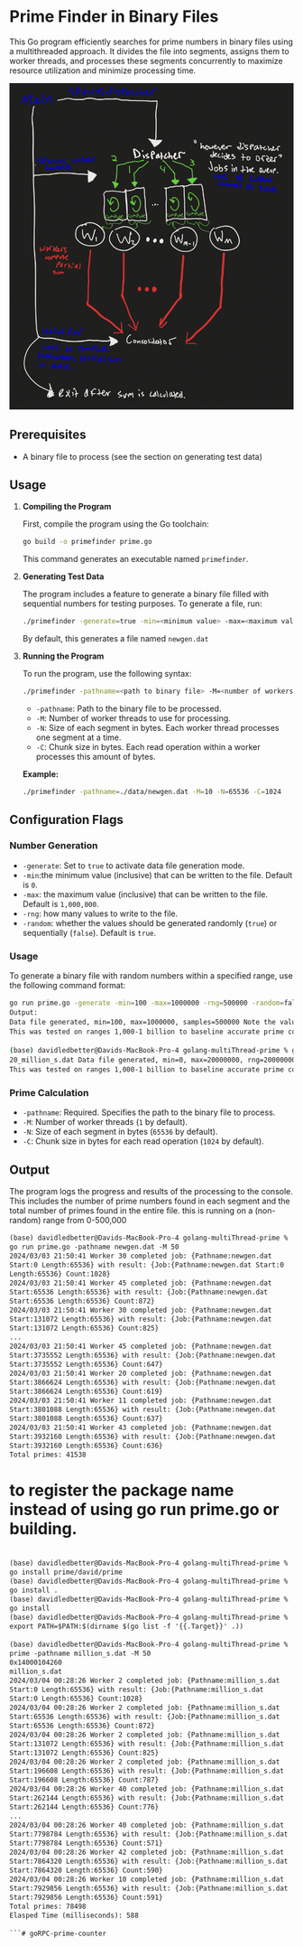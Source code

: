 # Prime Finder in Binary Files

This Go program efficiently searches for prime numbers in binary files using a multithreaded approach. It divides the file into segments, assigns them to worker threads, and processes these segments concurrently to maximize resource utilization and minimize processing time.

![Alt text](screenshot.png?raw=true "Diagram")

## Prerequisites

- A binary file to process (see the section on generating test data)

## Usage

1. **Compiling the Program**

   First, compile the program using the Go toolchain:

   ```bash
   go build -o primefinder prime.go
   ```

   This command generates an executable named `primefinder`.

2. **Generating Test Data**

   The program includes a feature to generate a binary file filled with sequential numbers for testing purposes. To generate a file, run:

   ```bash
   ./primefinder -generate=true -min=<minimum value> -max=<maximum value> -rng=<number of values> -random=<random or sequential>
   ```

   By default, this generates a file named `newgen.dat`

3. **Running the Program**

   To run the program, use the following syntax:

   ```bash
   ./primefinder -pathname=<path to binary file> -M=<number of workers> -N=<segment size> -C=<chunk size>
   ```

   - `-pathname`: Path to the binary file to be processed.
   - `-M`: Number of worker threads to use for processing.
   - `-N`: Size of each segment in bytes. Each worker thread processes one segment at a time.
   - `-C`: Chunk size in bytes. Each read operation within a worker processes this amount of bytes.

   **Example:**

   ```bash
   ./primefinder -pathname=./data/newgen.dat -M=10 -N=65536 -C=1024
   ```

## Configuration Flags

### Number Generation

- `-generate`: Set to `true` to activate data file generation mode.
- `-min`:the minimum value (inclusive) that can be written to the file. Default is `0`.
- `-max`: the maximum value (inclusive) that can be written to the file. Default is `1,000,000`.
- `-rng`: how many values to write to the file.
- `-random`: whether the values should be generated randomly (`true`) or sequentially (`false`). Default is `true`.

### Usage

To generate a binary file with random numbers within a specified range, use the following command format:

```bash
go run prime.go -generate -min=100 -max=1000000 -rng=500000 -random=false
Output:
Data file generated, min=100, max=1000000, samples=500000 Note the values generated are WITH replacement if random is enabled.
This was tested on ranges 1,000-1 billion to baseline accurate prime counting

(base) davidledbetter@Davids-MacBook-Pro-4 golang-multiThread-prime % go run prime.go -pathname 20_million_s.dat -generate -min=0 -max=20000000 -rng=20000000 -random=false 
20_million_s.dat Data file generated, min=0, max=20000000, rng=20000000 Note the values generated are WITH replacement when random is enabled.
This was tested on ranges 1,000-1 billion to baseline accurate prime counting
```

### Prime Calculation

- `-pathname`: Required. Specifies the path to the binary file to process.
- `-M`: Number of worker threads (`1` by default).
- `-N`: Size of each segment in bytes (`65536` by default).
- `-C`: Chunk size in bytes for each read operation (`1024` by default).

## Output

The program logs the progress and results of the processing to the console. This includes the number of prime numbers found in each segment and the total number of primes found in the entire file. this is running on a (non-random) range from 0-500,000

```
(base) davidledbetter@Davids-MacBook-Pro-4 golang-multiThread-prime % go run prime.go -pathname newgen.dat -M 50
2024/03/03 21:50:41 Worker 30 completed job: {Pathname:newgen.dat Start:0 Length:65536} with result: {Job:{Pathname:newgen.dat Start:0 Length:65536} Count:1028}
2024/03/03 21:50:41 Worker 45 completed job: {Pathname:newgen.dat Start:65536 Length:65536} with result: {Job:{Pathname:newgen.dat Start:65536 Length:65536} Count:872}
2024/03/03 21:50:41 Worker 30 completed job: {Pathname:newgen.dat Start:131072 Length:65536} with result: {Job:{Pathname:newgen.dat Start:131072 Length:65536} Count:825}
...
2024/03/03 21:50:41 Worker 45 completed job: {Pathname:newgen.dat Start:3735552 Length:65536} with result: {Job:{Pathname:newgen.dat Start:3735552 Length:65536} Count:647}
2024/03/03 21:50:41 Worker 20 completed job: {Pathname:newgen.dat Start:3866624 Length:65536} with result: {Job:{Pathname:newgen.dat Start:3866624 Length:65536} Count:619}
2024/03/03 21:50:41 Worker 11 completed job: {Pathname:newgen.dat Start:3801088 Length:65536} with result: {Job:{Pathname:newgen.dat Start:3801088 Length:65536} Count:637}
2024/03/03 21:50:41 Worker 43 completed job: {Pathname:newgen.dat Start:3932160 Length:65536} with result: {Job:{Pathname:newgen.dat Start:3932160 Length:65536} Count:636}
Total primes: 41538

```

# to register the package name instead of using go run prime.go or building.

```

(base) davidledbetter@Davids-MacBook-Pro-4 golang-multiThread-prime % go install prime/david/prime
(base) davidledbetter@Davids-MacBook-Pro-4 golang-multiThread-prime % go install .                 
(base) davidledbetter@Davids-MacBook-Pro-4 golang-multiThread-prime % go install  
(base) davidledbetter@Davids-MacBook-Pro-4 golang-multiThread-prime % export PATH=$PATH:$(dirname $(go list -f '{{.Target}}' .))

(base) davidledbetter@Davids-MacBook-Pro-4 golang-multiThread-prime % prime -pathname million_s.dat -M 50
0x14000104260
million_s.dat
2024/03/04 00:28:26 Worker 2 completed job: {Pathname:million_s.dat Start:0 Length:65536} with result: {Job:{Pathname:million_s.dat Start:0 Length:65536} Count:1028}
2024/03/04 00:28:26 Worker 2 completed job: {Pathname:million_s.dat Start:65536 Length:65536} with result: {Job:{Pathname:million_s.dat Start:65536 Length:65536} Count:872}
2024/03/04 00:28:26 Worker 2 completed job: {Pathname:million_s.dat Start:131072 Length:65536} with result: {Job:{Pathname:million_s.dat Start:131072 Length:65536} Count:825}
2024/03/04 00:28:26 Worker 2 completed job: {Pathname:million_s.dat Start:196608 Length:65536} with result: {Job:{Pathname:million_s.dat Start:196608 Length:65536} Count:787}
2024/03/04 00:28:26 Worker 40 completed job: {Pathname:million_s.dat Start:262144 Length:65536} with result: {Job:{Pathname:million_s.dat Start:262144 Length:65536} Count:776}
...
2024/03/04 00:28:26 Worker 40 completed job: {Pathname:million_s.dat Start:7798784 Length:65536} with result: {Job:{Pathname:million_s.dat Start:7798784 Length:65536} Count:571}
2024/03/04 00:28:26 Worker 42 completed job: {Pathname:million_s.dat Start:7864320 Length:65536} with result: {Job:{Pathname:million_s.dat Start:7864320 Length:65536} Count:590}
2024/03/04 00:28:26 Worker 10 completed job: {Pathname:million_s.dat Start:7929856 Length:65536} with result: {Job:{Pathname:million_s.dat Start:7929856 Length:65536} Count:591}
Total primes: 78498
Elasped Time (milliseconds): 588

```# goRPC-prime-counter
